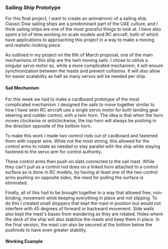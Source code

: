 ### Sailing Ship Prototype

For this final project, I want to create an animatronic of a sailing ship. Classic Dow sailing ships are a predominant part of the UAE culture, and I think sailing ships are one of the most graceful things to look at. I have also spent a lot of time working on scale models and RC aircraft, both of which have applications to approaching this project in a way to make a moving and realistic-looking piece. 

As outlined in my project on the 6th of March proposal, one of the main mechanisms of this ship are the twin moving sails. I chose to utilize a singular servo motor as, while a more complicated mechanism, it will ensure synchronization between the masts and prevent collisions. It will also allow for easier scalability as half as many servos will be needed per ship.

#### Sail Mechanism

For this week we had to make a cardboard prototype of the most complicated mechanism. I designed the sails to move together similar to how I have seen RC aircraft use a single servo motor for both landing gear steering and rudder control, with a twin horn. The idea is that when the horn moves clockwise or anticlockwise, the top horn will always be pushing in the direction opposite of the bottom horn.

To make this work I made two control rods out of cardboard and fastened them with copper wire. While not the most strong, this allowed for the control arms to rotate as needed to stay parallel with the ship while staying fastened to the servo arm for control authority. 

These control arms then push on slats connected to the sail mast. While they can't pull as a control rod does on a linked horn attached to a control surface as is done in RC models, by having at least one of the two control arms pushing on opposite sides, the need for pulling the surface is eliminated. 

Finally, all of this had to be brought together in a way that allowed free, non-binding, movement while keeping everything in place and not slipping. To do this I created small stoppers that kept the mast in position but would not interfere with 45 degrees of forward or backward movement. Side walls also kept the mast's bases from wandering as they are rotated. Holes where the deck of the ship will also stabilize the masts and keep them in place. In the final version, the mast can also be secured at the bottom below the pushrods to have even greater stability.

#### Working Example 

